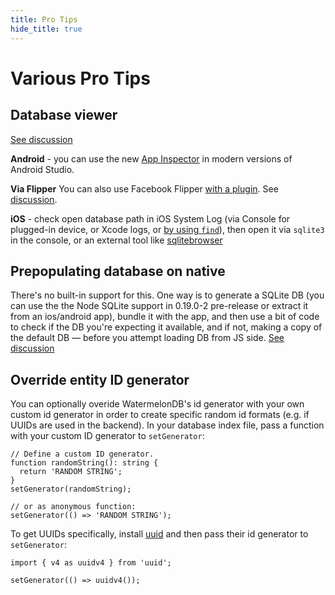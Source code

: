 ```yaml
---
title: Pro Tips
hide_title: true
---
```


# Various Pro Tips

## Database viewer

[See discussion](https://github.com/Nozbe/WatermelonDB/issues/710)

**Android** - you can use the new [App Inspector](https://medium.com/androiddevelopers/database-inspector-9e91aa265316) in modern versions of Android Studio.

**Via Flipper** You can also use Facebook Flipper [with a plugin](https://github.com/panz3r/react-native-flipper-databases#readme). See [discussion](https://github.com/Nozbe/WatermelonDB/issues/653).

**iOS** - check open database path in iOS System Log (via Console for plugged-in device, or Xcode logs, or [by using `find`](https://github.com/Nozbe/WatermelonDB/issues/710#issuecomment-776255654)), then open it via `sqlite3` in the console, or an external tool like [sqlitebrowser](https://sqlitebrowser.org)

## Prepopulating database on native

There's no built-in support for this. One way is to generate a SQLite DB (you can use the the Node SQLite support in 0.19.0-2 pre-release or extract it from an ios/android app), bundle it with the app, and then use a bit of code to check if the DB you're expecting it available, and if not, making a copy of the default DB — before you attempt loading DB from JS side. [See discussion](https://github.com/Nozbe/WatermelonDB/issues/774#issuecomment-667981361)

## Override entity ID generator

You can optionally overide WatermelonDB's id generator with your own custom id generator in order to create specific random id formats (e.g. if UUIDs are used in the backend). In your database index file, pass a function with your custom ID generator to `setGenerator`:

```
// Define a custom ID generator.
function randomString(): string {
  return 'RANDOM STRING';
}
setGenerator(randomString);

// or as anonymous function:
setGenerator(() => 'RANDOM STRING');
```

To get UUIDs specifically, install [uuid](https://github.com/uuidjs/uuid) and then pass their id generator to `setGenerator`:

```
import { v4 as uuidv4 } from 'uuid';

setGenerator(() => uuidv4());
```
